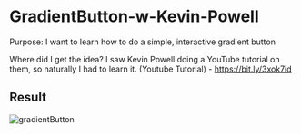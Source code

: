 # GradientButton-w-Kevin-Powell
Purpose: I want to learn how to do a simple, interactive gradient button

Where did I get the idea? I saw Kevin Powell doing a YouTube tutorial on them, so naturally I had to learn it. 
(Youtube Tutorial) - https://bit.ly/3xok7id

## Result
![gradientButton](https://user-images.githubusercontent.com/67422893/172292589-72c6f88e-bf96-4f14-b3e9-9527179c0436.gif)
